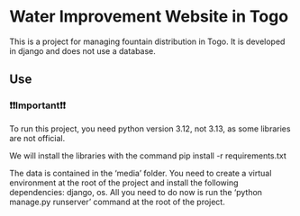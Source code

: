 # Water Improvement Website in Togo

This is a project for managing fountain distribution in Togo. It is developed in django and does not use a database.

## Use 

### ❗❗Important❗❗ 
To run this project, you need python version 3.12, not 3.13, as some libraries are not official.

We will install the libraries with the command pip install -r requirements.txt

The data is contained in the ‘media’ folder. You need to create a virtual environment at the root of the project and install the following dependencies: django, os. All you need to do now is run the ‘python manage.py runserver’ command at the root of the project.

